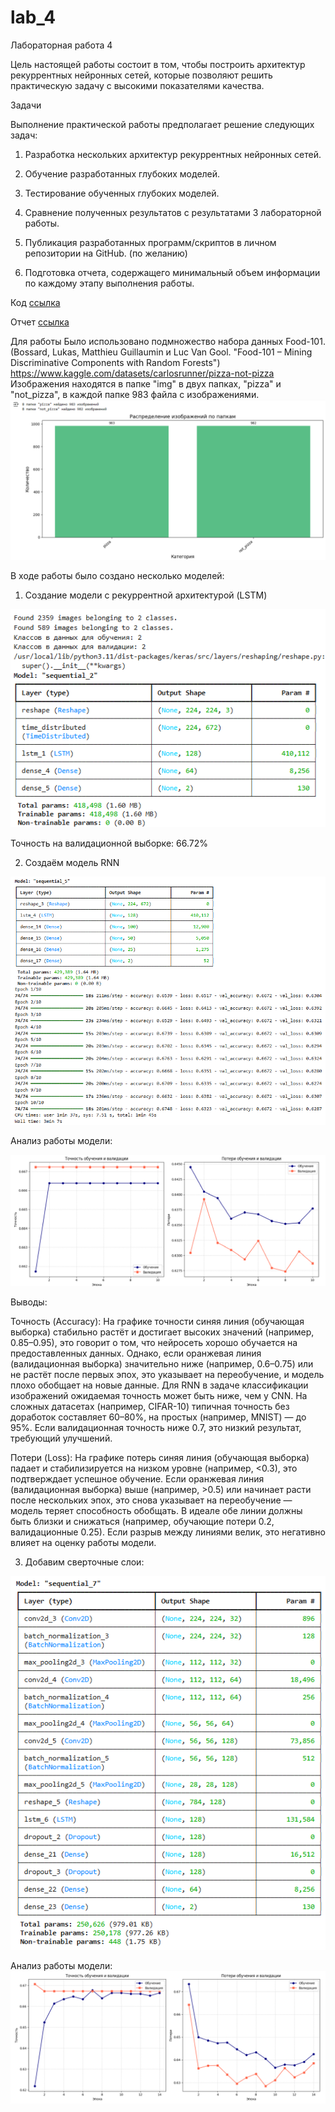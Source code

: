 # lab_4

Лабораторная работа 4

Цель настоящей работы состоит в том, чтобы построить архитектур  рекуррентных нейронных сетей, которые позволяют решить практическую задачу с высокими показателями качества.

Задачи

Выполнение практической работы предполагает решение следующих задач:

1. Разработка нескольких архитектур рекуррентных  нейронных сетей.

2. Обучение разработанных глубоких моделей.

3. Тестирование обученных глубоких моделей.

4. Сравнение полученных результатов с результатами 3 лабораторной работы.

5. Публикация разработанных программ/скриптов в личном репозитории на GitHub. (по желанию)

6. Подготовка отчета, содержащего минимальный объем информации по каждому этапу выполнения работы.

Код [ссылка](Лаб4.ipynb)

Отчет [ссылка]()

Для работы Было использовано подмножество набора данных Food-101. (Bossard, Lukas, Matthieu Guillaumin и Luc Van Gool. "Food-101 – Mining Discriminative Components with Random Forests") https://www.kaggle.com/datasets/carlosrunner/pizza-not-pizza Изображения находятся в папке "img" в двух папках, "pizza" и "not_pizza", в каждой папке 983 файла с изображениями.
![1](1.png)

В ходе работы было создано несколько моделей:

1. Создание модели с рекуррентной архитектурой (LSTM)

![2](2.png)

Точность на валидационной выборке: 66.72%

2. Создаём модель RNN

![3](3.png)

Анализ работы модели:

![4](4.png)

Выводы:

Точность (Accuracy): На графике точности синяя линия (обучающая выборка) стабильно растёт и достигает высоких значений (например, 0.85–0.95), это говорит о том, что нейросеть хорошо обучается на предоставленных данных. Однако, если оранжевая линия (валидационная выборка) значительно ниже (например, 0.6–0.75) или не растёт после первых эпох, это указывает на переобучение, и модель плохо обобщает на новые данные. Для RNN в задаче классификации изображений ожидаемая точность может быть ниже, чем у CNN. На сложных датасетах (например, CIFAR-10) типичная точность без доработок составляет 60–80%, на простых (например, MNIST) — до 95%. Если валидационная точность ниже 0.7, это низкий результат, требующий улучшений.

Потери (Loss): На графике потерь синяя линия (обучающая выборка) падает и стабилизируется на низком уровне (например, <0.3), это подтверждает успешное обучение. Если оранжевая линия (валидационная выборка) выше (например, >0.5) или начинает расти после нескольких эпох, это снова указывает на переобучение — модель теряет способность обобщать. В идеале обе линии должны быть близки и снижаться (например, обучающие потери 0.2, валидационные 0.25). Если разрыв между линиями велик, это негативно влияет на оценку работы модели.

3. Добавим сверточные слои:

![5](5.png)

Анализ работы модели:
![6](6.png)
